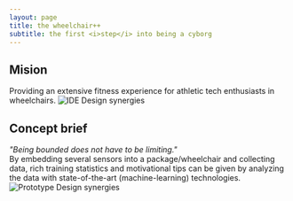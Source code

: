 ```yaml
---
layout: page
title: the wheelchair++
subtitle: the first <i>step</i> into being a cyborg
---
```

## Mision
Providing an extensive fitness experience for athletic tech enthusiasts in wheelchairs.
![](\Fitnesswheelchair\img\idecircle.png "IDE Design synergies")

## Concept brief
<i>"Being bounded does not have to be limiting."</i> <br>
By embedding several sensors into a package/wheelchair and collecting data, rich training statistics and motivational tips can be given by analyzing the data with state-of-the-art (machine-learning) technologies.
![](\Fitnesswheelchair\img\sensorresults.png "Prototype Design synergies")

